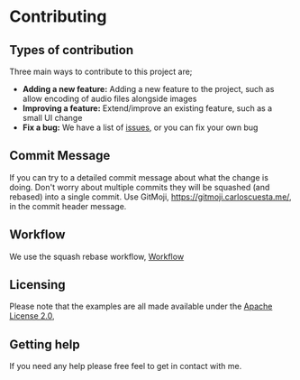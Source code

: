 # Contributing

## Types of contribution

Three main ways to contribute to this project are;

- **Adding a new feature:** Adding a new feature to the project, such as allow encoding of audio files alongside images
- **Improving a feature:** Extend/improve an existing feature, such as a small UI change
- **Fix a bug:** We have a list of [issues](https://github.com/stegappasaurus/stegappasaurus-api/issues), or you can fix your own bug

## Commit Message

If you can try to a detailed commit message about what the change is doing. Don't worry about multiple commits they will be squashed (and rebased) into a single commit. Use GitMoji, https://gitmoji.carloscuesta.me/, in the commit header message.

## Workflow

We use the squash rebase workflow, [Workflow](https://blog.carbonfive.com/2017/08/28/always-squash-and-rebase-your-git-commits/)

## Licensing

Please note that the examples are all made available under the
[Apache License 2.0](https://github.com/stegappasaurus/stegappasaurus-api/blob/master/LICENSE),

## Getting help

If you need any help please free feel to get in contact with me.
